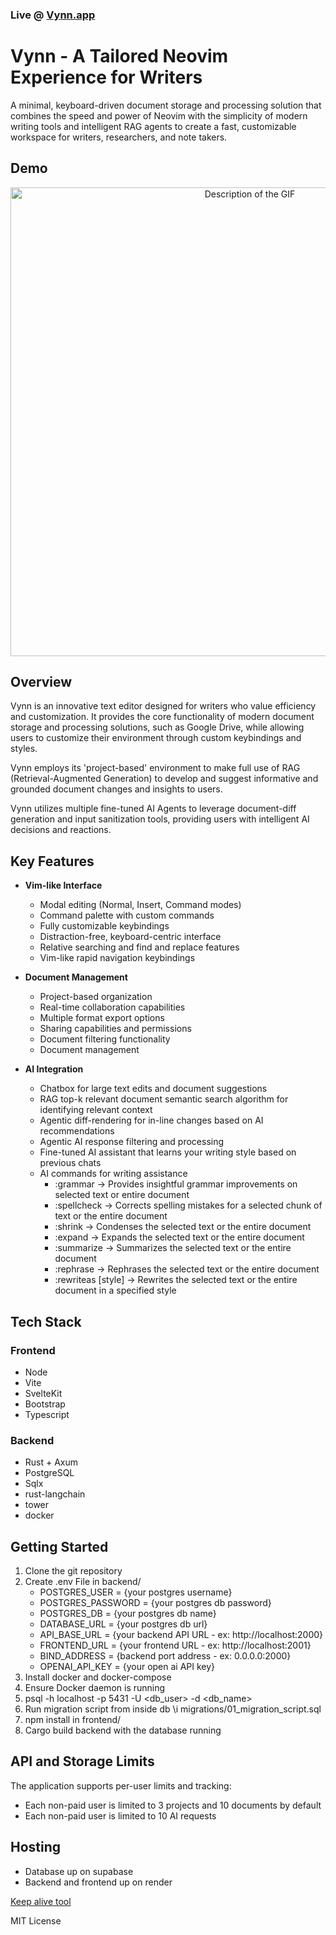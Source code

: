 ### Live @ [Vynn.app](https://vynn.app)

# Vynn - A Tailored Neovim Experience for Writers

A minimal, keyboard-driven document storage and processing solution that combines the speed and power of Neovim with the simplicity of modern writing tools and intelligent RAG agents to create a fast, customizable workspace for writers, researchers, and note takers.

## Demo
<div align="center">
    <img src="https://github.com/CFdefense/CFdefense.github.io/blob/main/public/media/projects/Vynn.gif?raw=true" alt="Description of the GIF" width="750">
</div>

## Overview

Vynn is an innovative text editor designed for writers who value efficiency and customization. It provides the core functionality of modern document storage and processing solutions, such as Google Drive, while allowing users to customize their environment through custom keybindings and styles.

Vynn employs its 'project-based' environment to make full use of RAG (Retrieval-Augmented Generation) to develop and suggest informative and grounded document changes and insights to users.

Vynn utilizes multiple fine-tuned AI Agents to leverage document-diff generation and input sanitization tools, providing users with intelligent AI decisions and reactions.

## Key Features

- **Vim-like Interface**
  - Modal editing (Normal, Insert, Command modes)
  - Command palette with custom commands
  - Fully customizable keybindings
  - Distraction-free, keyboard-centric interface
  - Relative searching and find and replace features
  - Vim-like rapid navigation keybindings

- **Document Management**
  - Project-based organization
  - Real-time collaboration capabilities
  - Multiple format export options
  - Sharing capabilities and permissions
  - Document filtering functionality
  - Document management

- **AI Integration**
  - Chatbox for large text edits and document suggestions
  - RAG top-k relevant document semantic search algorithm for identifying relevant context
  - Agentic diff-rendering for in-line changes based on AI recommendations
  - Agentic AI response filtering and processing
  - Fine-tuned AI assistant that learns your writing style based on previous chats
  - AI commands for writing assistance
      - :grammar -> Provides insightful grammar improvements on selected text or entire document
      - :spellcheck -> Corrects spelling mistakes for a selected chunk of text or the entire document
      - :shrink -> Condenses the selected text or the entire document
      - :expand -> Expands the selected text or the entire document
      - :summarize -> Summarizes the selected text or the entire document
      - :rephrase -> Rephrases the selected text or the entire document
      - :rewriteas [style] -> Rewrites the selected text or the entire document in a specified style

## Tech Stack

### Frontend
- Node
- Vite
- SvelteKit
- Bootstrap
- Typescript

### Backend
- Rust + Axum
- PostgreSQL
- Sqlx
- rust-langchain
- tower
- docker

## Getting Started

1. Clone the git repository
2. Create .env File in backend/
    - POSTGRES_USER = {your postgres username}
    - POSTGRES_PASSWORD = {your postgres db password}
    - POSTGRES_DB = {your postgres db name}
    - DATABASE_URL = {your postgres db url}
    - API_BASE_URL = {your backend API URL - ex: http://localhost:2000}
    - FRONTEND_URL = {your frontend URL - ex: http://localhost:2001}
    - BIND_ADDRESS = {backend port address - ex: 0.0.0.0:2000}
    - OPENAI_API_KEY = {your open ai API key}
4. Install docker and docker-compose
5. Ensure Docker daemon is running
6. psql -h localhost -p 5431 -U <db_user> -d <db_name>
7. Run migration script from inside db \i migrations/01_migration_script.sql
8. npm install in frontend/
9. Cargo build backend with the database running

## API and Storage Limits

The application supports per-user limits and tracking:

- Each non-paid user is limited to 3 projects and 10 documents by default
- Each non-paid user is limited to 10 AI requests

## Hosting
- Database up on supabase
- Backend and frontend up on render

[Keep alive tool](https://keepalive.dashdashhard.com/)


MIT License
